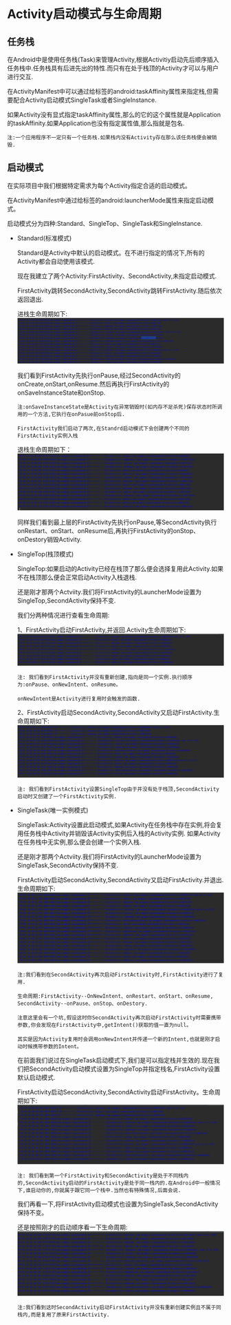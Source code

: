 
# Activity启动模式与生命周期 #
## 任务栈 ##
 在Android中是使用任务栈(Task)来管理Activity,根据Activitiy启动先后顺序插入任务栈中.任务栈具有后进先出的特性.而只有在处于栈顶的Activity才可以与用户进行交互.
 
 在ActivityManifest中可以通过给<activity>标签的android:taskAffinity属性来指定栈,但需要配合Activity启动模式SingleTask或者SingleInstance.
 
 如果Activity没有显式指定taskAffinity属性,那么的它的这个属性就是Application的taskAffinity.如果Application也没有指定属性值,那么指就是包名.
 
    注:一个应用程序不一定只有一个任务栈.如果栈内没有Activity存在那么该任务栈便会被销毁.
    
 ## 启动模式 ##

 在实际项目中我们根据特定需求为每个Activity指定合适的启动模式。
 
 在ActivityManifest中通过给<activity>标签的android:launcherMode属性来指定启动模式。
     
 启动模式分为四种:Standard、SingleTop、SingleTask和SingleInstance.

* Standard(标准模式)

  Standard是Activity中默认的启动模式。在不进行指定的情况下,所有的Activity都会自动使用该模式.
  
  现在我建立了两个Activity:FirstActivity、SecondActivity,未指定启动模式.
   
  FirstActivity跳转SecondActivity,SecondActivity跳转FirstActivity.随后依次返回退出.
  
  进栈生命周期如下: ![standard启动生命周期](https://raw.githubusercontent.com/qinf1996/record/master/standard%E5%90%AF%E5%8A%A8%E6%A8%A1%E5%BC%8F-1.png)
  
  我们看到FirstActivity先执行onPause,经过SecondActivity的onCreate,onStart,onResume.然后再执行FirstActivity的onSaveInstanceState和onStop.
  
      注:onSaveInstanceState是Activity在异常销毁时(如内存不足杀死)保存状态时所调用的一个方法,它执行在onPasue前onStop后.
      
      FirstActivity我们启动了两次,在Standrd启动模式下会创建两个不同的FirstActivity实例入栈
      
  退栈生命周期如下：![standard退出生命周期](https://raw.githubusercontent.com/qinf1996/record/master/standard%E5%90%AF%E5%8A%A8%E6%A8%A1%E5%BC%8F-2.png)
  
  同样我们看到最上层的FirstActivity先执行onPause,等SecondActivity执行onRestart、onStart、onResume后,再执行FirstActivity的onStop、onDestory销毁Activity.
  
* SingleTop(栈顶模式)

  SingleTop:如果启动的Activity已经在栈顶了那么便会选择复用此Activity.如果不在栈顶那么便会正常启动Activity入栈退栈.
  
  还是刚才那两个Actviity.我们将FirstActivity的LauncherMode设置为SingleTop,SecondActivity保持不变.
  
  我们分两种情况进行查看生命周期:
    
    1、FirstActivity启动FirstActivity,并返回.Activity生命周期如下:![singletop-1](https://raw.githubusercontent.com/qinf1996/record/master/singletop%E5%90%AF%E5%8A%A8%E6%A8%A1%E5%BC%8F-1.png)
    
      注: 我们看到FirstActivity并没有重新创建,指向是同一个实例.执行顺序为:onPause、onNewIntent、onResume。
      
      onNewIntent是Activity进行复用时会触发的函数.
      
   2、FirstActivity启动SecondActivity,SecondActivity又启动FirstActivity.生命周期如下:![singletop-2](https://raw.githubusercontent.com/qinf1996/record/master/singletop%E5%90%AF%E5%8A%A8%E6%A8%A1%E5%BC%8F-2.png)
    
      注: 我们看到FirstActivity设置SingleTop由于并没有处于栈顶,SecondActivity启动时又创建了一个FirstActivity实例.
      
* SingleTask(唯一实例模式)
   
   SingleTask:Activity设置此启动模式,如果Activity在任务栈中存在实例,将会复用任务栈中Activity并销毁该Activity实例后入栈的Activity实例.
   如果Activity在任务栈中无实例,那么便会创建一个实例入栈.
   
   还是刚才那两个Actviity.我们将FirstActivity的LauncherMode设置为SingleTask,SecondActivity保持不变.
   
   FirstActivity启动SecondActivity,SecondActivity又启动FirstActivity.并退出.生命周期如下:![singletask-1](https://raw.githubusercontent.com/qinf1996/record/master/singletask%E5%90%AF%E5%8A%A8%E6%A8%A1%E5%BC%8F-1.png)
   
      注:我们看到在SecondActivity再次启动FirstActivity时,FirstActivity进行了复用.
      
      生命周期:FirstActivity--OnNewIntent、onRestart、onStart、onResume, SecondActivity--onPause、onStop、onDestory.
      
      注意这里会有一个坑,假设这时你SecondActivity再次启动FirstActivity时需要携带参数,你会发现在FirstActivity中,getIntent()获取的值一直为null。
      
      其实是因为Activity复用时会调用onNewIntent并传递一个新的Intent,也就是刚才启动时候携带参数的Intent。
      
   在前面我们说过在SingleTask启动模式下,我们是可以指定栈并生效的.现在我们把SecondActivity启动模式设置为SingleTop并指定栈名,FirstActivity设置默认启动模式. 
   
   FirstActivity启动SecondActivity,SecondActivity启动FirstActivity。生命周期如下:![singletask-2](https://raw.githubusercontent.com/qinf1996/record/master/singletask%E5%90%AF%E5%8A%A8%E6%A8%A1%E5%BC%8F-2.png)

      注: 我们看到第一个FirstActivity和SecondActivity是处于不同栈内的,SecondActivity启动的FirstActivity是处于同一栈内的.在Android中一般情况下,谁启动你的,你就属于跟它同一个栈中.当然也有特殊情况,后面会说.
      
    我们再看一下,将FirstActivity启动模式也设置为SingleTask,SecondActivity保持不变。
    
    还是按照刚才的启动顺序看一下生命周期:![singletask-3](https://raw.githubusercontent.com/qinf1996/record/master/singletask%E5%90%AF%E5%8A%A8%E6%A8%A1%E5%BC%8F-3.png)
    
      注:我们看到这时SecondActivity启动FirstActivity并没有重新创建实例且不属于同栈内,而是复用了原来FirstActivity.
